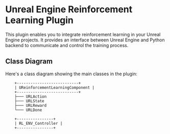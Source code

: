 # Unreal Engine Reinforcement Learning Plugin

This plugin enables you to integrate reinforcement learning in your Unreal Engine projects. It provides an interface between Unreal Engine and Python backend to communicate and control the training process.

## Class Diagram

Here's a class diagram showing the main classes in the plugin:

```plaintext
    +---------------------------+
    | UReinforcementLearningComponent |
    +---------------------------+
    ├─── URLAction
    ├─── URLState
    ├─── URLReward
    └─── URLDone

    +----------------+
    | RL_ENV_Controller |
    +----------------+
